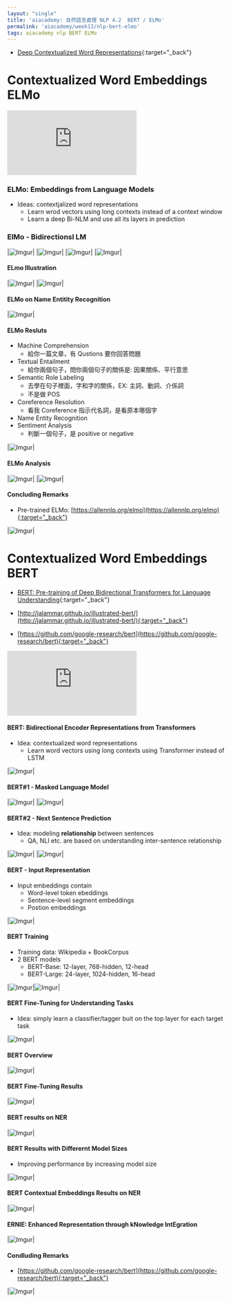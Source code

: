 ```yaml
---
layout: "single"
title: 'aiacademy: 自然語言處理 NLP 4.2  BERT / ELMo'
permalink: 'aiacademy/week13/nlp-bert-elmo'
tags: aiacademy nlp BERT ELMo
---
```


- [Deep Contextualized Word Representations](https://arxiv.org/pdf/1802.05365.pdf){:target="_back"}

# Contextualized Word Embeddings ELMo

<iframe src="https://www.youtube.com/embed/ywJWtMucj1Y" frameborder="0" allow="accelerometer; autoplay; encrypted-media; gyroscope; picture-in-picture" allowfullscreen></iframe>


### ELMo: Embeddings from Language Models

- Ideas: contextjalized word representations
   - Learn wrod vectors using long contexts instead of a context window
   - Learn a deep Bi-NLM and use all its layers in prediction

### ElMo - Bidirectionsl LM 

|![Imgur](https://i.imgur.com/M4CJZpE.gif)|
|![Imgur](https://i.imgur.com/sIxjmPL.gif)|
|![Imgur](https://i.imgur.com/ALPkXjK.gif)|
|![Imgur](https://i.imgur.com/91HreMi.gif)|

#### ELmo Illustration

|![Imgur](https://i.imgur.com/cYCsNx2.gif)|
|![Imgur](https://i.imgur.com/ZLtTpJe.gif)|

#### ELMo on Name Entitity Recognition

|![Imgur](https://i.imgur.com/P5Pi9zG.gif)|

#### ELMo Resluts 

- Machine Comprehension
   - 給你一篇文章，有 Qustions 要你回答問題
- Textual Entailment
   - 給你兩個句子，問你兩個句子的關係是: 因果關係、平行意思
- Semantic Role Labeling
   - 去學在句子裡面，字和字的關係，EX: 主詞、動詞、介係詞
   - 不是做 POS
- Coreference Resolution
   - 看我 Coreference 指示代名詞，是看原本哪個字
- Name Entity Recognition
- Sentiment Analysis 
   - 判斷一個句子，是 positive or negative


|![Imgur](https://i.imgur.com/trRDUgj.gif)|



#### ELMo Analysis

|![Imgur](https://i.imgur.com/2CKHDuJ.gif)|
|![Imgur](https://i.imgur.com/G3vo46g.gif)|


#### Concluding Remarks

- Pre-trained ELMo: [https://allennlp.org/elmo](https://allennlp.org/elmo){:target="_back"}

|![Imgur](https://i.imgur.com/fSELYEv.gif)|



# Contextualized Word Embeddings BERT

- [BERT: Pre-training of Deep Bidirectional Transformers for Language Understanding](https://arxiv.org/pdf/1810.04805.pdf){:target="_back"}

- [http://jalammar.github.io/illustrated-bert/](http://jalammar.github.io/illustrated-bert/){:target="_back"}

- [https://github.com/google-research/bert](https://github.com/google-research/bert){:target="_back"}

<iframe src="https://www.youtube.com/embed/cC-GliK_G6A" frameborder="0" allow="accelerometer; autoplay; encrypted-media; gyroscope; picture-in-picture" allowfullscreen></iframe>

#### BERT: Bidirectional Encoder Representations from Transformers

- Idea: contextualized word representations
   - Learn word vectors using long contexts using Transformer instead of LSTM

|![Imgur](https://i.imgur.com/oKBxRfW.gif)|

#### BERT#1 - Masked Language Model

|![Imgur](https://i.imgur.com/hxFQOEc.gif)|
|![Imgur](https://i.imgur.com/2t05k9T.gif)|

#### BERT#2 - Next Sentence Prediction

- Idea: modeling **relationship** between sentences
   - QA, NLI etc. are based on understanding inter-sentence relationship


|![Imgur](https://i.imgur.com/wC5Srxm.gif)|
|![Imgur](https://i.imgur.com/vvZ1Oov.gif)|

#### BERT - Input Representation

- Input embeddings contain
   - Word-level token ebeddings
   - Sentence-level segment embeddings
   - Postion embeddings

|![Imgur](https://i.imgur.com/rDLCWy0.gif)|

#### BERT Training

- Training data: Wikipedia + BookCorpus
- 2 BERT models
   - BERT-Base: 12-layer, 768-hidden, 12-head
   - BERT-Large: 24-layer, 1024-hidden, 16-head

|![Imgur](https://i.imgur.com/C1qgEw2.gif)|![Imgur](https://i.imgur.com/tuDQiE4.gif)|

#### BERT Fine-Tuning for Understanding Tasks

- Idea: simply learn a classifier/tagger buit on the top layer for each target task

|![Imgur](https://i.imgur.com/1IwHzdf.gif)|

#### BERT Overview

|![Imgur](https://i.imgur.com/HylufHm.gif)|

#### BERT Fine-Tuning Results

|![Imgur](https://i.imgur.com/xAUgN2o.gif)|

#### BERT results on NER

|![Imgur](https://i.imgur.com/S4TVPJI.gif)|

#### BERT Results with Differernt Model Sizes

- Improving performance by increasing model size

|![Imgur](https://i.imgur.com/QzKoPqa.gif)|

#### BERT Contextual Embeddings Results on NER

|![Imgur](https://i.imgur.com/KjhRFe3.gif)|

#### ERNIE: Enhanced Representation through kNowledge IntEgration

|![Imgur](https://i.imgur.com/9YgwUpo.gif)|

#### Condluding Remarks

- [https://github.com/google-research/bert](https://github.com/google-research/bert){:target="_back"}

|![Imgur](https://i.imgur.com/XEgxAcx.gif)|